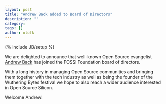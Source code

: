 ```yaml
---
layout: post
title: "Andrew Back added to Board of Directors"
description: ""
category: 
tags: []
author: olofk
---
```

{% include JB/setup %}

We are delighted to announce that well-known Open Source evangelist [Andrew Back](/organization#andrew) has joined the FOSSi Foundation board of directors.

With a long history in managing Open Source communities and bringing them together with the tech industry as well as being the founder of the Wuthering Bytes festival we hope to also reach a wider audience interested in Open Source Silicon.

Welcome Andrew!